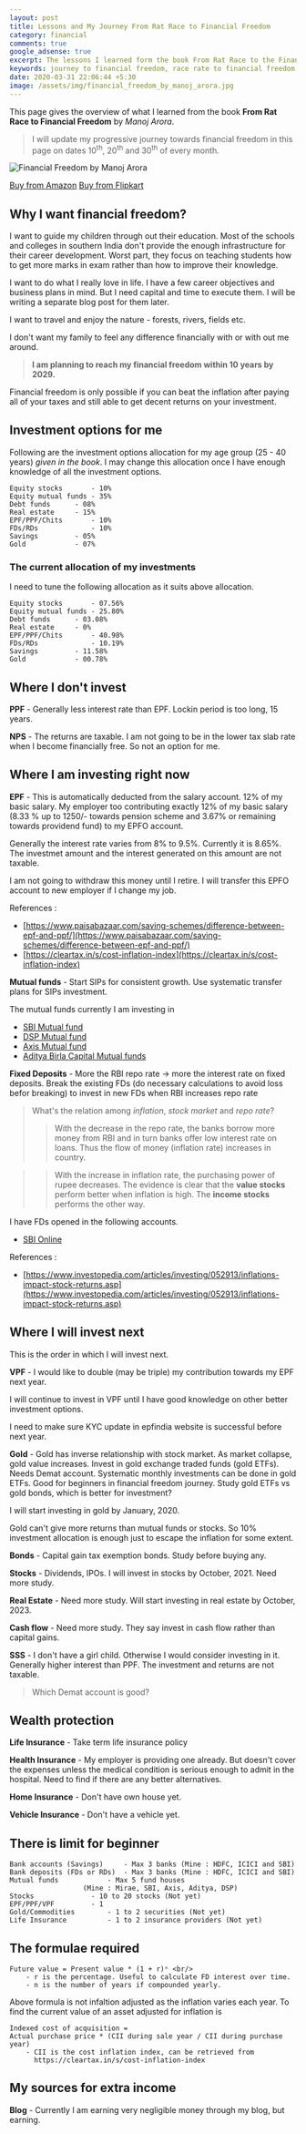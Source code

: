 ```yaml
---
layout: post
title: Lessons and My Journey From Rat Race to Financial Freedom
category: financial
comments: true
google_adsense: true
excerpt: The lessons I learned form the book From Rat Race to the Financial Freedom by Manoj Arora and my journey after that to reach financial freedom
keywords: journey to financial freedom, race rate to financial freedom, financial freedom book, how to achieve financial freedom, financial freedom India
date: 2020-03-31 22:06:44 +5:30
image: /assets/img/financial_freedom_by_manoj_arora.jpg
---
```

This page gives the overview of what I learned from the book **From Rat Race to Financial Freedom** by *Manoj Arora*.

> I will update my progressive journey towards financial freedom in this page on dates 10<sup>th</sup>, 20<sup>th</sup> and 30<sup>th</sup> of every month.

![Financial Freedom by Manoj Arora](/assets/img/financial_freedom_by_manoj_arora.jpg )

<a class="buy_from_amazon" target="_blank" href="https://amzn.to/2PwNaMA">Buy from Amazon</a>
<a class="buy_from_flipkart" href="https://www.flipkart.com/rat-race-financial-freedom/p/itmdj747qaxjr36u?affid=nayabbash">Buy from Flipkart</a>

## Why I want financial freedom?
I want to guide my children through out their education. Most of the schools and colleges in southern India don't provide the enough infrastructure for their career development. Worst part, they focus on teaching students how to get more marks in exam rather than how to improve their knowledge.

I want to do what I really love in life. I have a few career objectives and business plans in mind. But I need capital and time to execute them. I will be writing a separate blog post for them later.

I want to travel and enjoy the nature - forests, rivers, fields etc.

I don't want my family to feel any difference financially with or with out me around.

> **I am planning to reach my financial freedom within 10 years by 2029.**

Financial freedom is only possible if you can beat the inflation after paying all of your taxes and still able to get decent returns on your investment.

## Investment options for me

Following are the investment options allocation for my age group (25 - 40 years) *given in the book*. I may change this allocation once I have enough knowledge of all the investment options.
```
Equity stocks		- 10%
Equity mutual funds	- 35%
Debt funds		- 08%
Real estate		- 15%
EPF/PPF/Chits		- 10%
FDs/RDs		        - 10%
Savings			- 05%
Gold			- 07%
```

### The current allocation of my investments
I need to tune the following allocation as it suits above allocation.
```
Equity stocks		- 07.56%
Equity mutual funds	- 25.80%
Debt funds		- 03.08%
Real estate		- 0%
EPF/PPF/Chits		- 40.98%
FDs/RDs		        - 10.19%
Savings			- 11.58%
Gold			- 00.78%
```

## Where I don't invest

**PPF** - Generally less interest rate than EPF. Lockin period is too long, 15 years.

**NPS** - The returns are taxable. I am not going to be in the lower tax slab rate when I become financially free. So not an option for me.

## Where I am investing right now
**EPF** - This is automatically deducted from the salary account. 12% of my basic salary. My employer too contributing exactly 12% of my basic salary (8.33 % up to 1250/- towards pension scheme and 3.67% or remaining towards providend fund) to my EPFO account.

Generally the interest rate varies from 8% to 9.5%. Currently it is 8.65%. The investmet amount and the interest generated on this amount are not taxable.

I am not going to withdraw this money until I retire. I will transfer this EPFO account to new employer if I change my job.

References :
  * [https://www.paisabazaar.com/saving-schemes/difference-between-epf-and-ppf/](https://www.paisabazaar.com/saving-schemes/difference-between-epf-and-ppf/)
  * [https://cleartax.in/s/cost-inflation-index](https://cleartax.in/s/cost-inflation-index)

**Mutual funds** - Start SIPs for consistent growth. Use systematic transfer plans for SIPs investment.

The mutual funds currently I am investing in
* [SBI Mutual fund](https://www.sbimf.com/en-us)
* [DSP Mutual fund](https://www.dspim.com)
* [Axis Mutual fund](https://www.axismf.com)
* [Aditya Birla Capital Mutual funds](https://mutualfund.adityabirlacapital.com/)

**Fixed Deposits** - More the RBI repo rate -> more the interest rate on fixed deposits. Break the existing FDs (do necessary calculations to avoid loss befor breaking) to invest in new FDs when RBI increases repo rate

> What's the relation among *inflation*, *stock market* and *repo rate*? <br/>
>> With the decrease in the repo rate, the banks borrow more money from RBI and in turn banks offer low interest rate on loans. Thus the flow of money (inflation rate) increases in country. <br/>

>> With the increase in inflation rate, the purchasing power of rupee decreases. The evidence is clear that the **value stocks** perform better when inflation is high. The **income stocks** performs the other way.

I have FDs opened in the following accounts.
* [SBI Online](https://retail.onlinesbi.com/retail/login.htm)

References :
* [https://www.investopedia.com/articles/investing/052913/inflations-impact-stock-returns.asp](https://www.investopedia.com/articles/investing/052913/inflations-impact-stock-returns.asp)

## Where I will invest next
This is the order in which I will invest next.

**VPF** - I would like to double (may be triple) my contribution towards my EPF next year.

I will continue to invest in VPF until I have good knowledge on other better investment options.

I need to make sure KYC update in epfindia website is successful before next year.

**Gold** - Gold has inverse relationship with stock market. As market collapse, gold value increases. Invest in gold exchange traded funds (gold ETFs). Needs Demat account. Systematic monthly investments can be done in gold ETFs. Good for beginners in financial freedom journey. Study gold ETFs vs gold bonds, which is better for investment?

I will start investing in gold by January, 2020.

Gold can't give more returns than mutual funds or stocks. So 10% investment allocation is enough just to escape the inflation for some extent.

**Bonds** - Capital gain tax exemption bonds. Study before buying any.

**Stocks** - Dividends, IPOs. I will invest in stocks by October, 2021. Need more study.

**Real Estate** - Need more study. Will start investing in real estate by October, 2023.

**Cash flow** - Need more study. They say invest in cash flow rather than capital gains.

**SSS** - I don't have a girl child. Otherwise I would consider investing in it. Generally higher interest than PPF. The investment and returns are not taxable.


> Which Demat account is good?

## Wealth protection

**Life Insurance** - Take term life insurance policy

**Health Insurance** - My employer is providing one already. But doesn't cover the expenses unless the medical condition is serious enough to admit in the hospital. Need to find if there are any better alternatives.

**Home Insurance** - Don't have own house yet.

**Vehicle Insurance** - Don't have a vehicle yet.

## There is limit for beginner
```
Bank accounts (Savings)		- Max 3 banks (Mine : HDFC, ICICI and SBI)
Bank deposits (FDs or RDs)	- Max 3 banks (Mine : HDFC, ICICI and SBI)
Mutual funds			- Max 5 fund houses
				  (Mine : Mirae, SBI, Axis, Aditya, DSP)
Stocks				- 10 to 20 stocks (Not yet)
EPF/PPF/VPF			- 1
Gold/Commodities		- 1 to 2 securities (Not yet)
Life Insurance			- 1 to 2 insurance providers (Not yet)
```
## The formulae required
```
Future value = Present value * (1 + r)ⁿ <br/>
	- r is the percentage. Useful to calculate FD interest over time.
	- n is the number of years if compounded yearly.
```
Above formula is not infaltion adjusted as the inflation varies each year. To find the current value of an asset adjusted for inflation is
```
Indexed cost of acquisition =
Actual purchase price * (CII during sale year / CII during purchase year)
	- CII is the cost inflation index, can be retrieved from
	  https://cleartax.in/s/cost-inflation-index
```
## My sources for extra income

**Blog** - Currently I am earning very negligible money through my blog, but earning.
